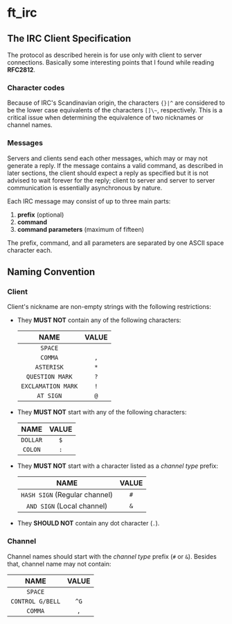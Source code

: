 # ft_irc

## The IRC Client Specification

The protocol as described herein is for use only with client to server connections. Basically some interesting points that I found while reading **RFC2812**.

### Character codes

Because of IRC's Scandinavian origin, the characters `{}|^` are considered to be the lower case equivalents of the characters `[]\~`, respectively. This is a critical issue when determining the equivalence of two nicknames or channel names.

### Messages

Servers and clients send each other messages, which may or may not generate a reply.  If the message contains a valid command, as described in later sections, the client should expect a reply as specified but it is not advised to wait forever for the reply; client to server and server to server communication is essentially asynchronous by nature.

Each IRC message may consist of up to three main parts:

1. **prefix** (optional)
2. **command**
3. **command parameters** (maximum of fifteen)

The prefix, command, and all parameters are separated by one ASCII space character each.


## Naming Convention

### Client

Client's nickname are non-empty strings with the following restrictions:

- They **MUST NOT** contain any of the following characters:

  | NAME | VALUE |
  | :---: | :--: |
  | `SPACE` | ` ` |
  | `COMMA` | `,` |
  | `ASTERISK` | `*` |
  | `QUESTION MARK` | `?` |
  | `EXCLAMATION MARK` | `!` |
  | `AT SIGN` | `@` |

- They **MUST NOT** start with any of the following characters:

  | NAME | VALUE |
  | :---: | :--: |
  | `DOLLAR` | `$` |
  | `COLON` | `:` |

- They **MUST NOT** start with a character listed as a *channel type* prefix:

  | NAME | VALUE |
  | :---: | :--: |
  | `HASH SIGN` (Regular channel) | `#` |
  | `AND SIGN` (Local channel) | `&` |

- They **SHOULD NOT** contain any dot character (`.`).

### Channel

Channel names should start with the *channel type* prefix (`#` or `&`). Besides that, channel name may not contain:

| NAME | VALUE |
| :--: | :--: |
| `SPACE` | ` ` |
| `CONTROL G/BELL` | `^G` |
| `COMMA` | `,` |
